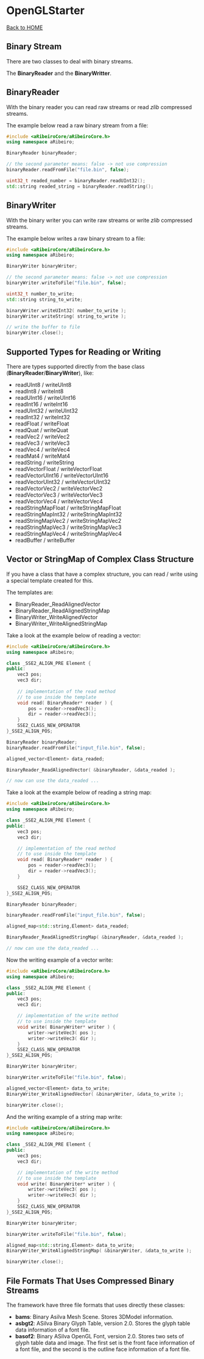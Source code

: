 # OpenGLStarter

[Back to HOME](../index.md)

## Binary Stream

There are two classes to deal with binary streams.

The __BinaryReader__ and the __BinaryWritter__.

## BinaryReader

With the binary reader you can read raw streams or read _zlib_ compressed streams.

The example below read a raw binary stream from a file:

```cpp
#include <aRibeiroCore/aRibeiroCore.h>
using namespace aRibeiro;

BinaryReader binaryReader;

// the second parameter means: false -> not use compression
binaryReader.readFromFile("file.bin", false);

uint32_t readed_number = binaryReader.readUInt32();
std::string readed_string = binaryReader.readString();
```

## BinaryWriter

With the binary writer you can write raw streams or write _zlib_ compressed streams.

The example below writes a raw binary stream to a file:

```cpp
#include <aRibeiroCore/aRibeiroCore.h>
using namespace aRibeiro;

BinaryWriter binaryWriter;

// the second parameter means: false -> not use compression
binaryWriter.writeToFile("file.bin", false);

uint32_t number_to_write;
std::string string_to_write;

binaryWriter.writeUInt32( number_to_write );
binaryWriter.writeString( string_to_write );

// write the buffer to file
binaryWriter.close();
```

## Supported Types for Reading or Writing

There are types supported directly from the base class (__BinaryReader__/__BinaryWriter__), like:

* readUInt8 / writeUInt8
* readInt8 / writeInt8
* readUInt16 / writeUInt16
* readInt16 / writeInt16
* readUInt32 / writeUInt32
* readInt32 / writeInt32
* readFloat / writeFloat
* readQuat / writeQuat
* readVec2 / writeVec2
* readVec3 / writeVec3
* readVec4 / writeVec4
* readMat4 / writeMat4
* readString / writeString
* readVectorFloat / writeVectorFloat
* readVectorUInt16 / writeVectorUInt16
* readVectorUInt32 / writeVectorUInt32
* readVectorVec2 / writeVectorVec2
* readVectorVec3 / writeVectorVec3
* readVectorVec4 / writeVectorVec4
* readStringMapFloat / writeStringMapFloat
* readStringMapInt32 / writeStringMapInt32
* readStringMapVec2 / writeStringMapVec2
* readStringMapVec3 / writeStringMapVec3
* readStringMapVec4 / writeStringMapVec4
* readBuffer / writeBuffer

## Vector or StringMap of Complex Class Structure

If you have a class that have a complex structure, you can read / write using a special template created for this.

The templates are:

* BinaryReader_ReadAlignedVector
* BinaryReader_ReadAlignedStringMap
* BinaryWriter_WriteAlignedVector
* BinaryWriter_WriteAlignedStringMap

Take a look at the example below of reading a vector:

```cpp
#include <aRibeiroCore/aRibeiroCore.h>
using namespace aRibeiro;

class _SSE2_ALIGN_PRE Element {
public:
    vec3 pos;
    vec3 dir;
    
    // implementation of the read method 
    // to use inside the template
    void read( BinaryReader* reader ) {
        pos = reader->readVec3();
        dir = reader->readVec3();
    }
    SSE2_CLASS_NEW_OPERATOR
}_SSE2_ALIGN_POS;

BinaryReader binaryReader;
binaryReader.readFromFile("input_file.bin", false);

aligned_vector<Element> data_readed;

BinaryReader_ReadAlignedVector( &binaryReader, &data_readed );

// now can use the data_readed ...
```

Take a look at the example below of reading a string map:

```cpp
#include <aRibeiroCore/aRibeiroCore.h>
using namespace aRibeiro;

class _SSE2_ALIGN_PRE Element {
public:
    vec3 pos;
    vec3 dir;

    // implementation of the read method 
    // to use inside the template
    void read( BinaryReader* reader ) {
        pos = reader->readVec3();
        dir = reader->readVec3();
    }

    SSE2_CLASS_NEW_OPERATOR
}_SSE2_ALIGN_POS;

BinaryReader binaryReader;

binaryReader.readFromFile("input_file.bin", false);

aligned_map<std::string,Element> data_readed;

BinaryReader_ReadAlignedStringMap( &binaryReader, &data_readed );

// now can use the data_readed ...
```

Now the writing example of a vector write:

```cpp
#include <aRibeiroCore/aRibeiroCore.h>
using namespace aRibeiro;

class _SSE2_ALIGN_PRE Element {
public:
    vec3 pos;
    vec3 dir;

    // implementation of the write method 
    // to use inside the template
    void write( BinaryWriter* writer ) {
        writer->writeVec3( pos );
        writer->writeVec3( dir );
    }
    SSE2_CLASS_NEW_OPERATOR
}_SSE2_ALIGN_POS;

BinaryWriter binaryWriter;

binaryWriter.writeToFile("file.bin", false);

aligned_vector<Element> data_to_write;
BinaryWriter_WriteAlignedVector( &binaryWriter, &data_to_write );

binaryWriter.close();
```

And the writing example of a string map write:

```cpp
#include <aRibeiroCore/aRibeiroCore.h>
using namespace aRibeiro;

class _SSE2_ALIGN_PRE Element {
public:
    vec3 pos;
    vec3 dir;

    // implementation of the write method 
    // to use inside the template
    void write( BinaryWriter* writer ) {
        writer->writeVec3( pos );
        writer->writeVec3( dir );
    }
    SSE2_CLASS_NEW_OPERATOR
}_SSE2_ALIGN_POS;

BinaryWriter binaryWriter;

binaryWriter.writeToFile("file.bin", false);

aligned_map<std::string,Element> data_to_write;
BinaryWriter_WriteAlignedStringMap( &binaryWriter, &data_to_write );

binaryWriter.close();
```

## File Formats That Uses Compressed Binary Streams

The framework have three file formats that uses directly these classes: 

* __bams__: Binary Asilva Mesh Scene. Stores 3DModel information.
* __asbgt2__: ASilva Binary Glyph Table, version 2.0. Stores the glyph table data information of a font file.
* __basof2__: Binary ASilva OpenGL Font, version 2.0. Stores two sets of  glyph table data and image. The first set is the front face information of a font file, and the second is the outline face information of a font file.
